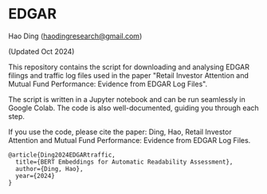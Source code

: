 # EDGAR

Hao Ding (haodingresearch@gmail.com)

(Updated Oct 2024)

This repository contains the script for downloading and analysing EDGAR filings and traffic log files used in the paper "Retail Investor Attention and Mutual Fund Performance: Evidence from EDGAR Log Files".

The script is written in a Jupyter notebook and can be run seamlessly in Google Colab. The code is also well-documented, guiding you through each step.

If you use the code, please cite the paper: Ding, Hao, Retail Investor Attention and Mutual Fund Performance: Evidence from EDGAR Log Files.

```
@article{Ding2024EDGARtraffic,
  title={BERT Embeddings for Automatic Readability Assessment},
  author={Ding, Hao},
  year={2024}
}
```
